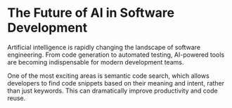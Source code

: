# The Future of AI in Software Development

Artificial intelligence is rapidly changing the landscape of software engineering. From code generation to automated testing, AI-powered tools are becoming indispensable for modern development teams.

One of the most exciting areas is semantic code search, which allows developers to find code snippets based on their meaning and intent, rather than just keywords. This can dramatically improve productivity and code reuse.

